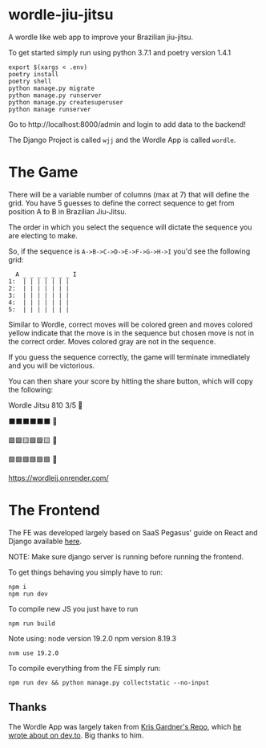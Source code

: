 # wordle-jiu-jitsu
A wordle like web app to improve your Brazilian jiu-jitsu.

To get started simply run using python 3.7.1 and poetry version 1.4.1
```
export $(xargs < .env)
poetry install
poetry shell
python manage.py migrate
python manage.py runserver
python manage.py createsuperuser
python manage runserver
```
Go to http://localhost:8000/admin and login to add data to the backend!

The Django Project is called `wjj` and the Wordle App
is called `wordle`.


# The Game

There will be a variable number of columns (max at 7) that will define the grid.
You have 5 guesses to define the correct sequence to get from position A to B 
in Brazilian Jiu-Jitsu.

The order in which you select the sequence will dictate the sequence you are
electing to make.

So, if the sequence is `A->B->C->D->E->F->G->H->I` you'd see the following grid:

```
  A _ _ _ _ _ _ _ I
1:  | | | | | | |
2:  | | | | | | |
3:  | | | | | | |
4:  | | | | | | |
5:  | | | | | | |
```

Similar to Wordle, correct moves will be colored green and moves colored yellow
indicate that the move is in the sequence but chosen move is not in the correct 
order. Moves colored gray are not in the sequence.

If you guess the sequence correctly, the game will terminate immediately and you 
will be victorious.

You can then share your score by hitting the share button, which will copy the 
following:

Wordle Jitsu 810 3/5 🤙

⬛⬛⬛⬛⬛⬛ 👊

🟩🟩🟨🟩🟩🟨 🤞

🟩🟩🟩🟩🟩🟩 🤝

https://wordlejj.onrender.com/


# The Frontend
The FE was developed largely based on SaaS Pegasus' guide on React and Django
available [here](https://www.saaspegasus.com/guides/modern-javascript-for-django-developers/).

NOTE: Make sure django server is running before running the frontend.

To get things behaving you simply have to run:
```
npm i
npm run dev
```
To compile new JS you just have to run
```
npm run build
```
Note using:
node version 19.2.0
npm version 8.19.3
```
nvm use 19.2.0
```

To compile everything from the FE simply run: 
```
npm run dev && python manage.py collectstatic --no-input
```

## Thanks

The Wordle App was largely taken from [Kris Gardner's Repo](https://github.com/krisgardiner/wordle), 
which [he wrote about on dev.to](https://dev.to/krisgardiner/build-wordle-in-react-1hkb). Big thanks to him.
